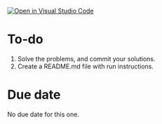 [![Open in Visual Studio Code](https://classroom.github.com/assets/open-in-vscode-c66648af7eb3fe8bc4f294546bfd86ef473780cde1dea487d3c4ff354943c9ae.svg)](https://classroom.github.com/online_ide?assignment_repo_id=9999495&assignment_repo_type=AssignmentRepo)
# To-do
1. Solve the problems, and commit your solutions. 
2. Create a README.md file with run instructions.

# Due date
No due date for this one.
